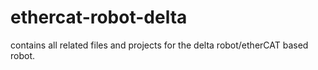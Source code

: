 ethercat-robot-delta
====================

contains all related files and projects for the delta robot/etherCAT based robot.
